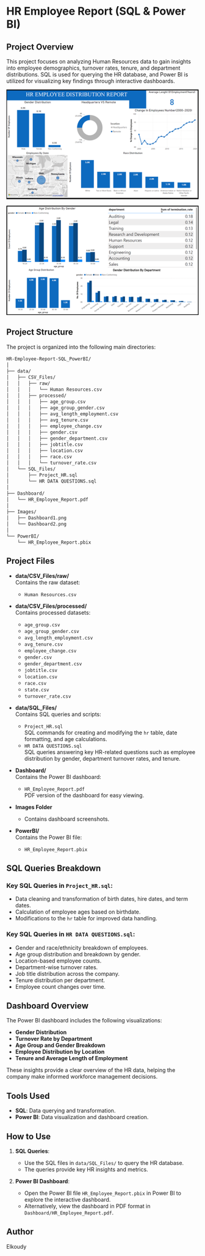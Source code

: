 # HR Employee Report (SQL & Power BI)

## Project Overview

This project focuses on analyzing Human Resources data to gain insights into employee demographics, turnover rates, tenure, and department distributions. SQL is used for querying the HR database, and Power BI is utilized for visualizing key findings through interactive dashboards.

![HR Dashboard](Images/Dashboard1.png)

![HR Dashboard](Images/Dashboard2.png)

## Project Structure

The project is organized into the following main directories:

```plaintext
HR-Employee-Report-SQL_PowerBI/
│
├── data/
│   ├── CSV_Files/
│   │   ├── raw/
│   │   │   └── Human Resources.csv
│   │   ├── processed/
│   │   │   ├── age_group.csv
│   │   │   ├── age_group_gender.csv
│   │   │   ├── avg_length_employment.csv
│   │   │   ├── avg_tenure.csv
│   │   │   ├── employee_change.csv
│   │   │   ├── gender.csv
│   │   │   ├── gender_department.csv
│   │   │   ├── jobtitle.csv
│   │   │   ├── location.csv
│   │   │   ├── race.csv
│   │   │   └── turnover_rate.csv
│   └── SQL_Files/
│       ├── Project_HR.sql
│       └── HR DATA QUESTIONS.sql
│
├── Dashboard/
│   └── HR_Employee_Report.pdf
│
├── Images/
│   ├── Dashboard1.png
│   └── Dashboard2.png
│
└── PowerBI/
    └── HR_Employee_Report.pbix
```

## Project Files

- **data/CSV_Files/raw/**  
  Contains the raw dataset:  
  - `Human Resources.csv`

- **data/CSV_Files/processed/**  
  Contains processed datasets:  
  - `age_group.csv`
  - `age_group_gender.csv`
  - `avg_length_employment.csv`
  - `avg_tenure.csv`
  - `employee_change.csv`
  - `gender.csv`
  - `gender_department.csv`
  - `jobtitle.csv`
  - `location.csv`
  - `race.csv`
  - `state.csv`
  - `turnover_rate.csv`

- **data/SQL_Files/**  
  Contains SQL queries and scripts:  
  - `Project_HR.sql`  
    SQL commands for creating and modifying the `hr` table, date formatting, and age calculations.
  - `HR DATA QUESTIONS.sql`  
    SQL queries answering key HR-related questions such as employee distribution by gender, department turnover rates, and tenure.

- **Dashboard/**  
  Contains the Power BI dashboard:  
  - `HR_Employee_Report.pdf`  
    PDF version of the dashboard for easy viewing.

- **Images Folder**
  - Contains dashboard screenshots.
  
- **PowerBI/**  
  Contains the Power BI file:  
  - `HR_Employee_Report.pbix`

## SQL Queries Breakdown

### Key SQL Queries in `Project_HR.sql`:
- Data cleaning and transformation of birth dates, hire dates, and term dates.
- Calculation of employee ages based on birthdate.
- Modifications to the `hr` table for improved data handling.

### Key SQL Queries in `HR DATA QUESTIONS.sql`:
- Gender and race/ethnicity breakdown of employees.
- Age group distribution and breakdown by gender.
- Location-based employee counts.
- Department-wise turnover rates.
- Job title distribution across the company.
- Tenure distribution per department.
- Employee count changes over time.

## Dashboard Overview

The Power BI dashboard includes the following visualizations:
- **Gender Distribution**
- **Turnover Rate by Department**
- **Age Group and Gender Breakdown**
- **Employee Distribution by Location**
- **Tenure and Average Length of Employment**
  
These insights provide a clear overview of the HR data, helping the company make informed workforce management decisions.

## Tools Used
- **SQL**: Data querying and transformation.
- **Power BI**: Data visualization and dashboard creation.

## How to Use

1. **SQL Queries**: 
   - Use the SQL files in `data/SQL_Files/` to query the HR database.
   - The queries provide key HR insights and metrics.

2. **Power BI Dashboard**: 
   - Open the Power BI file `HR_Employee_Report.pbix` in Power BI to explore the interactive dashboard.
   - Alternatively, view the dashboard in PDF format in `Dashboard/HR_Employee_Report.pdf`.

## Author

Elkoudy